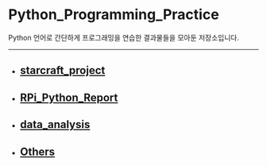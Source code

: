 # Python_Programming_Practice

Python 언어로 간단하게 프로그래밍을 연습한 결과물들을 모아둔 저장소입니다.

---

- ## [starcraft_project](https://github.com/2sjin/Python_Programming_Practice/tree/main/starcraft_project)
- ## [RPi_Python_Report](https://github.com/2sjin/Python_Programming_Practice/tree/main/RPi_Python_Report)
- ## [data_analysis](https://github.com/2sjin/Python_Programming_Practice/tree/main/data_analysis)
- ## [Others](https://github.com/2sjin/Python_Programming_Practice/tree/main/Others)
